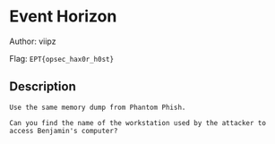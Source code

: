 # Event Horizon
Author: viipz

Flag: `EPT{opsec_hax0r_h0st}`
## Description
```
Use the same memory dump from Phantom Phish.

Can you find the name of the workstation used by the attacker to access Benjamin's computer?
```

